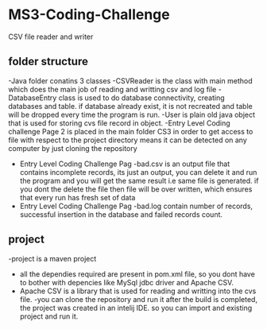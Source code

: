 # MS3-Coding-Challenge
CSV file reader and writer 


## folder structure
-Java folder conatins 3 classes 
-CSVReader is the class with main method which does the main job of reading and writting csv and log file
-DatabaseEntry class is used to do database connectivity, creating databases and table. if database already exist, it is not recreated and table will be dropped every time the program is run.
-User is plain old java object that is used for storing cvs file record in object.
-Entry Level Coding challenge Page 2 is placed in the main folder CS3 in order to get access to file with respect to the project directory means it can be detected on any computer by just cloning the repository
- Entry Level Coding Challenge Pag -bad.csv is an output file that contains incomplete records, its just an output, you can delete it and 
run the program and you will get the same result i.e same file is generated. if you dont the delete the file then file will be over written, which ensures that every run has fresh set of data
- Entry Level Coding Challenge Pag -bad.log contain number of records, successful insertion in the database and failed records count.


## project
-project is a maven project
- all the dependies required are present in pom.xml file, so you dont have to bother with depencies like MySql jdbc driver and Apache CSV.
- Apache CSV is a library that is used for reading and writting into the cvs file.
-you can clone the repository and run it after the build is completed, the project was created in an intelij IDE. so you can import and existing project and run it.
